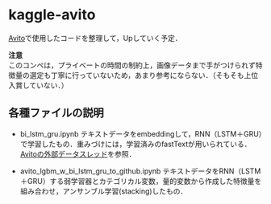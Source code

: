 # kaggle-avito

[Avito](https://www.kaggle.com/c/avito-demand-prediction)で使用したコードを整理して，Upしていく予定．


**注意**<br>
このコンペは，プライベートの時間の制約上，画像データまで手がつけられず特徴量の選定も丁寧に行っていないため，あまり参考にならない．（そもそも上位入賞していない．）

## 各種ファイルの説明
- bi_lstm_gru.ipynb
テキストデータをembeddingして，RNN（LSTM＋GRU）で学習したもの．重みづけには，学習済みのfastTextが用いられている．[Avitoの外部データスレッド](https://www.kaggle.com/c/avito-demand-prediction/discussion/55897)を参照．

- avito_lgbm_w_bi_lstm_gru_to_github.ipynb
テキストデータをRNN（LSTM＋GRU）する弱学習器とカテゴリカル変数，量的変数から作成した特徴量を組み合わせ，アンサンブル学習(stacking)したもの．
